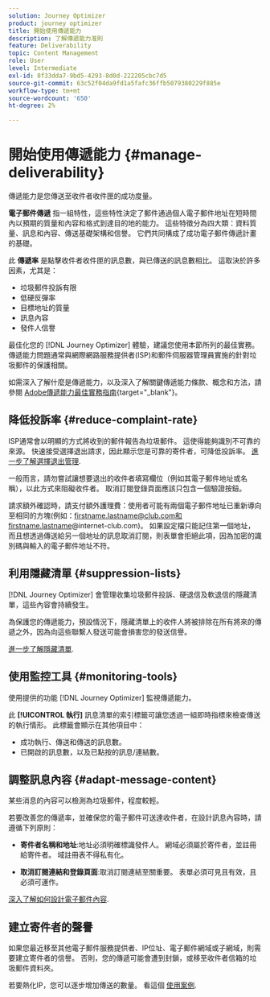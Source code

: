 ```yaml
---
solution: Journey Optimizer
product: journey optimizer
title: 開始使用傳遞能力
description: 了解傳遞能力准則
feature: Deliverability
topic: Content Management
role: User
level: Intermediate
exl-id: 8f33dda7-9bd5-4293-8d0d-222205cbc7d5
source-git-commit: 63c52f04da9fd1a5fafc36ffb5079380229f885e
workflow-type: tm+mt
source-wordcount: '650'
ht-degree: 2%

---
```


# 開始使用傳遞能力 {#manage-deliverability}

傳遞能力是您傳送至收件者收件匣的成功度量。

**電子郵件傳遞** 指一組特性，這些特性決定了郵件通過個人電子郵件地址在短時間內以預期的質量和內容和格式到達目的地的能力。 這些特徵分為四大類：資料質量、訊息和內容、傳送基礎架構和信譽。 它們共同構成了成功電子郵件傳遞計畫的基礎。

此 **傳遞率** 是點擊收件者收件匣的訊息數，與已傳送的訊息數相比。 這取決於許多因素，尤其是：

* 垃圾郵件投訴有限
* 低硬反彈率
* 目標地址的質量
* 訊息內容
* 發件人信譽

最佳化您的 [!DNL Journey Optimizer] 體驗，建議您使用本節所列的最佳實務。 傳遞能力問題通常與網際網路服務提供者(ISP)和郵件伺服器管理員實施的針對垃圾郵件的保護相關。

如需深入了解什麼是傳遞能力，以及深入了解關鍵傳遞能力條款、概念和方法，請參閱 [Adobe傳遞能力最佳實務指南](https://experienceleague.adobe.com/docs/deliverability-learn/deliverability-best-practice-guide/introduction.html?lang=zh-Hant){target=&quot;_blank&quot;}。

## 降低投訴率 {#reduce-complaint-rate}

ISP通常會以明顯的方式將收到的郵件報告為垃圾郵件。 這使得能夠識別不可靠的來源。 快速接受選擇退出請求，因此顯示您是可靠的寄件者，可降低投訴率。 [進一步了解選擇退出管理](../privacy/opt-out.md#opt-out-management).

一般而言，請勿嘗試讓想要退出的收件者填寫欄位（例如其電子郵件地址或名稱），以此方式來阻礙收件者。 取消訂閱登錄頁面應該只包含一個驗證按鈕。

請求額外確認時，請支付額外護理費：使用者可能有兩個電子郵件地址已重新導向至相同的方塊(例如：firstname.lastname@club.com和firstname.lastname@internet-club.com)。 如果設定檔只能記住第一個地址，而且想透過傳送給另一個地址的訊息取消訂閱，則表單會拒絕此項，因為加密的識別碼與輸入的電子郵件地址不符。

## 利用隱藏清單 {#suppression-lists}

[!DNL Journey Optimizer] 會管理收集垃圾郵件投訴、硬退信及軟退信的隱藏清單，這些內容會持續發生。

為保護您的傳遞能力，預設情況下，隱藏清單上的收件人將被排除在所有將來的傳遞之外，因為向這些聯繫人發送可能會損害您的發送信譽。

[進一步了解隱藏清單](suppression-list.md).

## 使用監控工具 {#monitoring-tools}

使用提供的功能 [!DNL Journey Optimizer] 監視傳遞能力。

此 **[!UICONTROL 執行]** 訊息清單的索引標籤可讓您透過一組即時指標來檢查傳送的執行情形。 此標籤會顯示在其他項目中：
* 成功執行、傳送和傳送的訊息數。
* 已開啟的訊息數，以及已點按的訊息/連結數。

## 調整訊息內容 {#adapt-message-content}

某些消息的內容可以檢測為垃圾郵件，程度較輕。

若要改善您的傳遞率，並確保您的電子郵件可送達收件者，在設計訊息內容時，請遵循下列原則：

* **寄件者名稱和地址**:地址必須明確標識發件人。 網域必須屬於寄件者，並註冊給寄件者。 域註冊表不得私有化。

* **取消訂閱連結和登錄頁面**:取消訂閱連結至關重要。 表單必須可見且有效，且必須可運作。

[深入了解如何設計電子郵件內容](../design/design-emails.md).

## 建立寄件者的聲譽

如果您最近移至其他電子郵件服務提供者、IP位址、電子郵件網域或子網域，則需要建立寄件者的信譽。 否則，您的傳遞可能會遭到封鎖，或移至收件者信箱的垃圾郵件資料夾。

若要熱化IP，您可以逐步增加傳送的數量。 看這個 [使用案例](../building-journeys/ramp-up-deliveries-uc.md).
